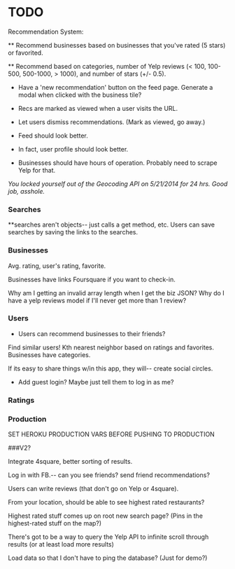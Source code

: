 # TODO

Recommendation System:

** Recommend businesses based on businesses that you've rated (5 stars) or favorited.

** Recommend based on categories, number of Yelp reviews (< 100, 100-500, 500-1000, > 1000), and number of stars (+/- 0.5).

<!-- * Need categories model, catrgories join table. Probably will need to reset DB. -->

<!-- * Recommendations model: user_id, biz_id, viewed (bool) -->

* Have a 'new recommendation' button on the feed page. Generate a modal when clicked with the business tile?

* Recs are marked as viewed when a user visits the URL.

* Let users dismiss recommendations. (Mark as viewed, go away.)






<!-- Smooth scroll to the business tile when you hover over a marker on the search results page. -->
 
<!-- Look into caching for mobile- my app is super slow on my phone. -->































* Feed should look better.

* In fact, user profile should look better.

* Businesses should have hours of operation. Probably need to scrape Yelp for that.





_You locked yourself out of the Geocoding API on 5/21/2014 for 24 hrs. Good job, asshole._ 


### Searches


**searches aren't objects-- just calls a get method, etc. Users can save searches by saving the links to the searches.




### Businesses

Avg. rating, user's rating, favorite.




Businesses have links <!-- to Yelp if you want to review and --> Foursquare if you want to check-in.

Why am I getting an invalid array length when I get the biz JSON? Why do I have a yelp reviews model if I'll never get more than 1 review?


### Users

* Users can recommend businesses to their friends?



Find similar users! Kth nearest neighbor based on ratings and favorites. Businesses have categories.



If its easy to share things w/in this app, they will-- create social circles.


* Add guest login? Maybe just tell them to log in as me?

### Ratings




### Production

SET HEROKU PRODUCTION VARS BEFORE PUSHING TO PRODUCTION



###V2?

Integrate 4square, better sorting of results.

Log in with FB.-- can you see friends? send friend recommendations?

Users can write reviews (that don't go on Yelp or 4square).

From your location, should be able to see highest rated restaurants? 

Highest rated stuff comes up on root new search page? (Pins in the highest-rated stuff on the map?)

There's got to be a way to query the Yelp API to infinite scroll through results (or at least load more results)

Load data so that I don't have to ping the database? (Just for demo?)


